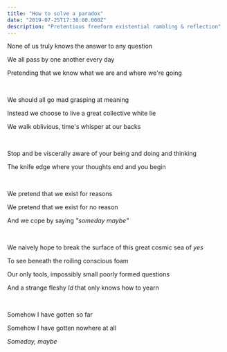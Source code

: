 ```yaml
---
title: "How to solve a paradox"
date: "2019-07-25T17:30:00.000Z"
description: "Pretentious freeform existential rambling & reflection"
---
```


None of us truly knows the answer to any question

We all pass by one another every day

Pretending that we know what we are and where we're going

<br>

We should all go mad grasping at meaning

Instead we choose to live a great collective white lie

We walk oblivious, time's whisper at our backs

<br>

Stop and be viscerally aware of your being and doing and thinking

The knife edge where your thoughts end and you begin

<br>

We pretend that we exist for reasons

We pretend that we exist for no reason

And we cope by saying *"someday maybe"*

<br>

We naively hope to break the surface of this great cosmic sea of *yes*

To see beneath the roiling conscious foam

Our only tools, impossibly small poorly formed questions

And a strange fleshy *Id* that only knows how to yearn

<br>

Somehow I have gotten so far

Somehow I have gotten nowhere at all

*Someday, maybe*
